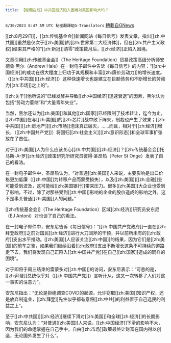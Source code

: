 ```yaml
---
title: 【秘翻在线】中共国经济陷入困境对美国影响大吗？
---
```

`8/30/2023 8:47 AM UTC 秘密翻譯組G-Translators` [轉載自GNews](https://gnews.org/articles/1619798)

[[zh:8月29日]]，[[zh:传统基金会]]新闻网站《每日信号》发表文章，指出[[zh:中共国]]虽然是仅次于[[zh:美国]]的[[zh:世界第二大经济体]]，但在[[zh:共产主义政权]]结束其严格的“[[zh:新冠]]清零”政策数月后，[[zh:经济]]正陷入困境。

文章引用[[zh:传统基金会]]（The Heritage Foundation）贸易政策高级分析师安德鲁·黑尔（Andrew Hale）在一封电子邮件中告诉《每日信号》的内容：“[[zh:中国经济]]的成功在很大程度上归功于其规模和丰富[[zh:廉价劳动力]]的增长速度。（[[zh:中共国]][[zh:经济]]）这种快速增长也是建立在巨额债务和不断增长的劳动力[[zh:市场]]之上的”。

[[zh:关于]]他所说的“已经发酵并导致[[zh:中国经济]]迅速衰退”的因素，黑尔认为包括“劳动力萎缩”和“大量青年失业”。

当然，黑尔还认为[[zh:美国]]和其他[[zh:国家]]已经限制了技术转让，迄今为止，[[zh:中国]]在与[[zh:美国]]的[[zh:芯片]]战中败下阵来，制裁也产生了效果；[[zh:中共国]][[zh:房地产]][[zh:市场]]泡沫真正破灭，......而且，相对于[[zh:经济]]增长，（[[zh:中国共产党]]）将回归[[zh:社会主义]][[zh:意识形态]]和全球军事扩张放在了首位。

对于[[zh:美国]]人为什么应该关心[[zh:中共国]][[zh:经济]]？[[zh:传统基金会]]托马斯\-A-罗[[zh:经济]]政策研究所研究员彼得·圣昂热（Peter St Onge）发表了自己的看法。

在一封电子邮件中，圣昂热认为，“对普通[[zh:美国]]人来说，主要影响是出口价格更加低廉（[[zh:中国]]为转移产品而蒙受损失），以及[[zh:美国]][[zh:金融]]业可能受到波及，这可能给[[zh:美国银行]]带来压力。很多[[zh:美国]]大企业也受到了影响，不过，除了对那些受到[[zh:中国]]影响的企业的股价造成的影响之外，这不是事关普通[[zh:美国]]人的问题。”

[[zh:传统基金会]]（The Heritage Foundation）区域[[zh:经济]]研究员安东尼（EJ Antoni）对也谈了自己的看法。

在一封电子邮件中，安东尼告诉《每日信号》：“[[zh:中国共产党政府]]一直在[[zh:拜登政府]]之前对国民[[zh:经济]]进行大刀阔斧的干预，并以前所未有的[[zh:政府]]支出水平推动。[[zh:美国]]人应该关注[[zh:中国]]的结果，因为它们是[[zh:美国]]的前车之鉴，如果我们继续沿着[[zh:政府]]支出不断增长这条不可持续的道路走下去，我们将发现自己正陷入[[zh:中国共产党]]在自己[[zh:国家]]造成的同样的困境”。

对于即将于周三结束的雷蒙多对[[zh:中国]]的访问，安东尼表示：“可悲的是，[[zh:拜登]]总统似乎对（[[zh:中国共产党]]）言听计从，这又一次转移了人们对这一事实的注意力”。

安东尼指出：“无论是拒绝调查COVID的起源，允许窃取[[zh:美国]]知识产权，还是放弃制造业，[[zh:拜登]]先生似乎都有意将[[zh:中共]]的利益置于自己选民的利益之上”。

至于[[zh:中共国]][[zh:经济]]继续下滑对[[zh:美国]]和全球[[zh:经济]]的长期影响，安东尼认为：“对普通[[zh:美国]]人来说，[[zh:中国经济]]下滑的影响不大，因为我们的命运掌握在自己手中。自由[[zh:市场]]政策最终让财富在国内得以创造，无论国外发生了什么”。
